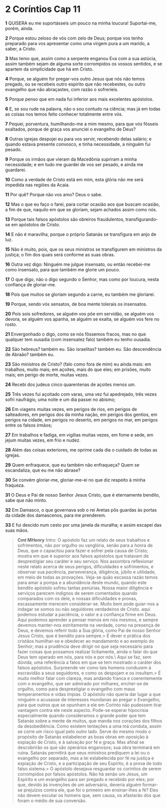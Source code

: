 # 2 Coríntios Cap 11

**1** 	QUISERA eu me suportásseis um pouco na minha loucura! Suportai-me, porém, ainda.

**2** 	Porque estou zeloso de vós com zelo de Deus; porque vos tenho preparado para vos apresentar como uma virgem pura a um marido, a saber, a Cristo.

**3** 	Mas temo que, assim como a serpente enganou Eva com a sua astúcia, assim também sejam de alguma sorte corrompidos os vossos sentidos, e se apartem da simplicidade que há em Cristo.

**4** 	Porque, se alguém for pregar-vos outro Jesus que nós não temos pregado, ou se recebeis outro espírito que não recebestes, ou outro evangelho que não abraçastes, com razão o sofreríeis.

**5** 	Porque penso que em nada fui inferior aos mais excelentes apóstolos.

**6** 	E, se sou rude na palavra, não o sou contudo na ciência; mas já em todas as coisas nos temos feito conhecer totalmente entre vós.

**7** 	Pequei, porventura, humilhando-me a mim mesmo, para que vós fôsseis exaltados, porque de graça vos anunciei o evangelho de Deus?

**8** 	Outras igrejas despojei eu para vos servir, recebendo delas salário; e quando estava presente convosco, e tinha necessidade, a ninguém fui pesado.

**9** 	Porque os irmãos que vieram da Macedônia supriram a minha necessidade; e em tudo me guardei de vos ser pesado, e ainda me guardarei.

**10** 	Como a verdade de Cristo está em mim, esta glória não me será impedida nas regiões da Acaia.

**11** 	Por quê? Porque não vos amo? Deus o sabe.

**12** 	Mas o que eu faço o farei, para cortar ocasião aos que buscam ocasião, a fim de que, naquilo em que se gloriam, sejam achados assim como nós.

**13** 	Porque tais falsos apóstolos são obreiros fraudulentos, transfigurando-se em apóstolos de Cristo.

**14** 	E não é maravilha, porque o próprio Satanás se transfigura em anjo de luz.

**15** 	Não é muito, pois, que os seus ministros se transfigurem em ministros da justiça; o fim dos quais será conforme as suas obras.

**16** 	Outra vez digo: Ninguém me julgue insensato, ou então recebei-me como insensato, para que também me glorie um pouco.

**17** 	O que digo, não o digo segundo o Senhor, mas como por loucura, nesta confiança de gloriar-me.

**18** 	Pois que muitos se gloriam segundo a carne, eu também me gloriarei.

**19** 	Porque, sendo vós sensatos, de boa mente tolerais os insensatos.

**20** 	Pois sois sofredores, se alguém vos põe em servidão, se alguém vos devora, se alguém vos apanha, se alguém se exalta, se alguém vos fere no rosto.

**21** 	Envergonhado o digo, como se nós fôssemos fracos, mas no que qualquer tem ousadia (com insensatez falo) também eu tenho ousadia.

**22** 	São hebreus? também eu. São israelitas? também eu. São descendência de Abraão? também eu.

**23** 	São ministros de Cristo? (falo como fora de mim) eu ainda mais: em trabalhos, muito mais; em açoites, mais do que eles; em prisões, muito mais; em perigo de morte, muitas vezes.

**24** 	Recebi dos judeus cinco quarentenas de açoites menos um.

**25** 	Três vezes fui açoitado com varas, uma vez fui apedrejado, três vezes sofri naufrágio, uma noite e um dia passei no abismo;

**26** 	Em viagens muitas vezes, em perigos de rios, em perigos de salteadores, em perigos dos da minha nação, em perigos dos gentios, em perigos na cidade, em perigos no deserto, em perigos no mar, em perigos entre os falsos irmãos;

**27** 	Em trabalhos e fadiga, em vigílias muitas vezes, em fome e sede, em jejum muitas vezes, em frio e nudez.

**28** 	Além das coisas exteriores, me oprime cada dia o cuidado de todas as igrejas.

**29** 	Quem enfraquece, que eu também não enfraqueça? Quem se escandaliza, que eu me não abrase?

**30** 	Se convém gloriar-me, gloriar-me-ei no que diz respeito à minha fraqueza.

**31** 	O Deus e Pai de nosso Senhor Jesus Cristo, que é eternamente bendito, sabe que não minto.

**32** 	Em Damasco, o que governava sob o rei Aretas pôs guardas às portas da cidade dos damascenos, para me prenderem.

**33** 	E fui descido num cesto por uma janela da muralha; e assim escapei das suas mãos.


> **Cmt MHenry** Intro: O apóstolo faz um relato de seus trabalhos e sofrimentos, não por orgulho ou vanglória, senão para a honra de Deus, que o capacitou para fazer e sofrer pela causa de Cristo; mostra em que é superior aos falsos apóstolos que tratavam de desprestigiar seu caráter e seu serviço. Nos assombra reflexionar neste relato acerca de seus perigos, dificuldades e sofrimentos, e observar sua paciência, perseverança, diligência, júbilo e utilidade, em meio de todas as provações. Veja-se quão escassa razão temos para amar a pompa e a abundância deste mundo, quando este bendito apóstolo sofreu tantas penúrias. Nossa maior diligência e serviços parecem indignos de serem comentados quando comparados com os dele, e nossas dificuldades e provas, escassamente merecem considerar-se. Muito bem pode guiar-nos a indagar se somos ou não seguidores verdadeiros de Cristo. aqui podemos estudar a paciência, o valor e a confiança firme em Deus. Aqui podemos aprender a pensar menos em nós mesmos, e sempre devemos manter-nos estritamente na verdade, como na presença de Deus, e devemos referir todo a Sua glória, como Pai de nosso Senhor Jesus Cristo, que é bendito para sempre.> É dever e prática dos cristãos humilhar-se e obedecer ao mandamento e ao exemplo do Senhor; mas a prudência deve dirigir no que seja necessário para fazer coisas que possamos realizar licitamente, ainda o falar do que Deus tem operado em nós, para nós e por nós.\ Aqui se faz, sem dúvida, uma referência a fatos em que se tem mostrado o caráter dos falsos apóstolos. Surpreende ver como tais homens conduzem à escravidão a seus seguidores, e como os despojam e os insultam.> É muito melhor falar com clareza, mas andando franca e coerentemente com o evangelho, que ser admirado por milhares, encher-se de orgulho, como para desprestigiar o evangelho com maus temperamentos e vidas ímpias. O apóstolo não queria dar lugar a que ninguém o acusasse de interesses mundanas ao pregar o Evangelho, para que outros que se opunham a ele em Corinto não pudessem tirar vantagem contra ele neste aspecto. Pode-se esperar hipocrisia especialmente quando consideramos o grande poder que tem Satanás sobre a mente de muitos, que manda nos corações dos filhos da desobediência. Como existem tentações a uma má conduta, assim se corre um risco igual pelo outro lado. Serve do mesmo modo o propósito de Satanás estabelecer as boas obras em oposição à expiação de Cristo, e à salvação por fé e graça. Mas afinal se descobrirão os que são operários enganosos; sua obra terminará em ruína. Satanás permitirá que seus ministros prediquem a lei ou o evangelho por separado, mas a lei estabelecida por fé na justiça e expiação de Cristo, e a participação de seu Espírito, é a prova de todo falso sistema.> O apóstolo desejava resguardar os coríntios de serem corrompidos por falsos apóstolos. Não há senão um Jesus, um Espírito e um evangelho para ser pregado e recebido por eles; por que, devido às invenções de um adversário, deveria alguém formar-se prejuízos contra ele, que foi o primeiro em ensinar-lhes a fé? Eles não devem escutar os homens que, sem causa, os afastarão dos que foram o médio de sua conversão.